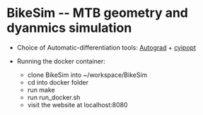 # BikeSim -- MTB geometry and dyanmics simulation

* Choice of Automatic-differentiation tools:
[Autograd](https://github.com/HIPS/autograd) + [cyipopt](https://github.com/matthias-k/cyipopt)  
 
* Running the docker container:
   * clone BikeSim into ~/workspace/BikeSim
   * cd into docker folder
   * run make
   * run run_docker.sh
   * visit the website at localhost:8080
